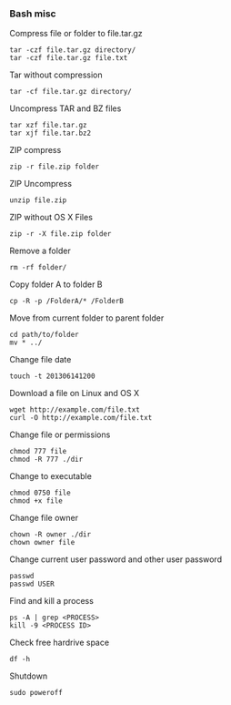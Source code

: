 ### Bash misc

Compress file or folder to file.tar.gz
```
tar -czf file.tar.gz directory/
tar -czf file.tar.gz file.txt
```

Tar without compression
```
tar -cf file.tar.gz directory/
```

Uncompress TAR and BZ files
```
tar xzf file.tar.gz
tar xjf file.tar.bz2
```

ZIP compress
```
zip -r file.zip folder
```

ZIP Uncompress
```
unzip file.zip
```

ZIP without OS X Files
```
zip -r -X file.zip folder
```

Remove a folder
```
rm -rf folder/
```

Copy folder A to folder B
```
cp -R -p /FolderA/* /FolderB
```

Move from current folder to parent folder
```
cd path/to/folder
mv * ../
```

Change file date
```
touch -t 201306141200 
```

Download a file on Linux and OS X
```
wget http://example.com/file.txt
curl -O http://example.com/file.txt
```

Change file or permissions
```
chmod 777 file
chmod -R 777 ./dir
```

Change to executable
```
chmod 0750 file
chmod +x file
```

Change file owner
```
chown -R owner ./dir
chown owner file
```

Change current user password and other user password
```
passwd
passwd USER
```

Find and kill a process
```
ps -A | grep <PROCESS>
kill -9 <PROCESS ID>
```

Check free hardrive space
```
df -h
```

Shutdown
```
sudo poweroff
```